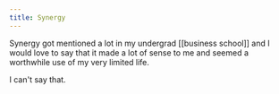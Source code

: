 ```yaml
---
title: Synergy
---
```

Synergy got mentioned a lot in my undergrad [[business school]] and I would love to say that it made a lot of sense to me and seemed a worthwhile use of my very limited life.

I can't say that.